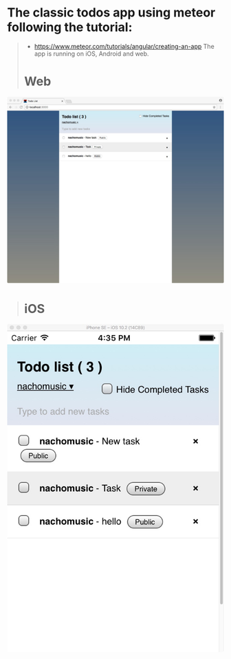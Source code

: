 # The classic todos app using meteor following the tutorial:
>* https://www.meteor.com/tutorials/angular/creating-an-app
> The app is running on iOS, Android and web.
># Web
![Screenshot](web.jpeg)
># iOS
![Screenshot](iOS.jpeg)

